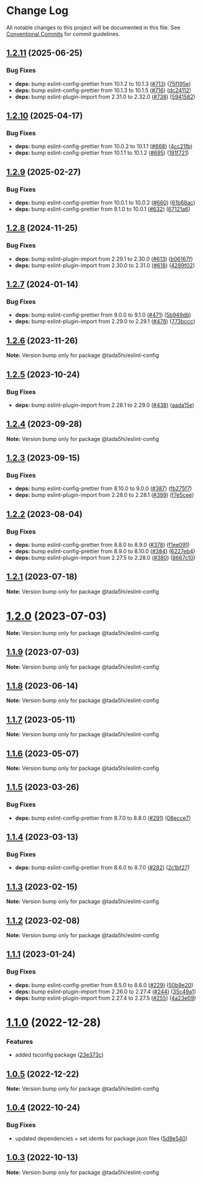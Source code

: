 # Change Log

All notable changes to this project will be documented in this file.
See [Conventional Commits](https://conventionalcommits.org) for commit guidelines.

## [1.2.11](https://github.com/tada5hi/javascript/compare/eslint-config-v1.2.10...eslint-config-v1.2.11) (2025-06-25)


### Bug Fixes

* **deps:** bump eslint-config-prettier from 10.1.2 to 10.1.3 ([#713](https://github.com/tada5hi/javascript/issues/713)) ([75f195e](https://github.com/tada5hi/javascript/commit/75f195e587b633acc583103325e3064af29bd588))
* **deps:** bump eslint-config-prettier from 10.1.3 to 10.1.5 ([#716](https://github.com/tada5hi/javascript/issues/716)) ([dc24112](https://github.com/tada5hi/javascript/commit/dc24112f50d41d4deda6fc5a81de74614de14a89))
* **deps:** bump eslint-plugin-import from 2.31.0 to 2.32.0 ([#738](https://github.com/tada5hi/javascript/issues/738)) ([5941582](https://github.com/tada5hi/javascript/commit/5941582b98ad9489266abae5ddfd25b71b0451ff))

## [1.2.10](https://github.com/tada5hi/javascript/compare/eslint-config-v1.2.9...eslint-config-v1.2.10) (2025-04-17)


### Bug Fixes

* **deps:** bump eslint-config-prettier from 10.0.2 to 10.1.1 ([#668](https://github.com/tada5hi/javascript/issues/668)) ([4cc21fb](https://github.com/tada5hi/javascript/commit/4cc21fbade0a498732abe6969948a2e9c9982f93))
* **deps:** bump eslint-config-prettier from 10.1.1 to 10.1.2 ([#695](https://github.com/tada5hi/javascript/issues/695)) ([191f721](https://github.com/tada5hi/javascript/commit/191f721f2ea0386f48f21248a4ac4119cdb0f071))

## [1.2.9](https://github.com/tada5hi/javascript/compare/eslint-config-v1.2.8...eslint-config-v1.2.9) (2025-02-27)


### Bug Fixes

* **deps:** bump eslint-config-prettier from 10.0.1 to 10.0.2 ([#660](https://github.com/tada5hi/javascript/issues/660)) ([61b68ac](https://github.com/tada5hi/javascript/commit/61b68ac9babe0d309c4e929fc0c958cd8fdc7496))
* **deps:** bump eslint-config-prettier from 9.1.0 to 10.0.1 ([#632](https://github.com/tada5hi/javascript/issues/632)) ([67121a6](https://github.com/tada5hi/javascript/commit/67121a6e62f8f57a1ba16fa95f62dd70c2ef438e))

## [1.2.8](https://github.com/tada5hi/javascript/compare/eslint-config-v1.2.7...eslint-config-v1.2.8) (2024-11-25)


### Bug Fixes

* **deps:** bump eslint-plugin-import from 2.29.1 to 2.30.0 ([#613](https://github.com/tada5hi/javascript/issues/613)) ([b06167f](https://github.com/tada5hi/javascript/commit/b06167fee28f1871bce69ea5d02826d215334930))
* **deps:** bump eslint-plugin-import from 2.30.0 to 2.31.0 ([#618](https://github.com/tada5hi/javascript/issues/618)) ([4289f02](https://github.com/tada5hi/javascript/commit/4289f0288db13cca5dfcd12524577c3436f59013))

## [1.2.7](https://github.com/tada5hi/javascript/compare/eslint-config-v1.2.6...eslint-config-v1.2.7) (2024-01-14)


### Bug Fixes

* **deps:** bump eslint-config-prettier from 9.0.0 to 9.1.0 ([#471](https://github.com/tada5hi/javascript/issues/471)) ([5b949db](https://github.com/tada5hi/javascript/commit/5b949dbf41e77699af0f67fed7657a0b799bfd2c))
* **deps:** bump eslint-plugin-import from 2.29.0 to 2.29.1 ([#478](https://github.com/tada5hi/javascript/issues/478)) ([773bccc](https://github.com/tada5hi/javascript/commit/773bcccee47cdfe5cee2d89b2b4d6f3550772bb7))

## [1.2.6](https://github.com/tada5hi/javascript/compare/@tada5hi/eslint-config@1.2.5...@tada5hi/eslint-config@1.2.6) (2023-11-26)

**Note:** Version bump only for package @tada5hi/eslint-config





## [1.2.5](https://github.com/tada5hi/javascript/compare/@tada5hi/eslint-config@1.2.4...@tada5hi/eslint-config@1.2.5) (2023-10-24)


### Bug Fixes

* **deps:** bump eslint-plugin-import from 2.28.1 to 2.29.0 ([#438](https://github.com/tada5hi/javascript/issues/438)) ([aada15e](https://github.com/tada5hi/javascript/commit/aada15efb471dab6786f280d8c82c8459b30330c))





## [1.2.4](https://github.com/tada5hi/javascript/compare/@tada5hi/eslint-config@1.2.3...@tada5hi/eslint-config@1.2.4) (2023-09-28)

**Note:** Version bump only for package @tada5hi/eslint-config





## [1.2.3](https://github.com/tada5hi/javascript/compare/@tada5hi/eslint-config@1.2.2...@tada5hi/eslint-config@1.2.3) (2023-09-15)


### Bug Fixes

* **deps:** bump eslint-config-prettier from 8.10.0 to 9.0.0 ([#387](https://github.com/tada5hi/javascript/issues/387)) ([fb275f7](https://github.com/tada5hi/javascript/commit/fb275f727dcbfd06defa602654e5dd357eb23552))
* **deps:** bump eslint-plugin-import from 2.28.0 to 2.28.1 ([#399](https://github.com/tada5hi/javascript/issues/399)) ([f7e5cee](https://github.com/tada5hi/javascript/commit/f7e5cee43eacb1627376b7a4ede58b599f303102))





## [1.2.2](https://github.com/tada5hi/javascript/compare/@tada5hi/eslint-config@1.2.1...@tada5hi/eslint-config@1.2.2) (2023-08-04)


### Bug Fixes

* **deps:** bump eslint-config-prettier from 8.8.0 to 8.9.0 ([#378](https://github.com/tada5hi/javascript/issues/378)) ([f1ee091](https://github.com/tada5hi/javascript/commit/f1ee0918663d1692ba0551a95b6f684c5ee4f35b))
* **deps:** bump eslint-config-prettier from 8.9.0 to 8.10.0 ([#384](https://github.com/tada5hi/javascript/issues/384)) ([6227eb4](https://github.com/tada5hi/javascript/commit/6227eb4a82c100b4456f1860a286d0cd400c2ff5))
* **deps:** bump eslint-plugin-import from 2.27.5 to 2.28.0 ([#380](https://github.com/tada5hi/javascript/issues/380)) ([8667c10](https://github.com/tada5hi/javascript/commit/8667c104167fc46cbc5999364a867f6dea224dbb))





## [1.2.1](https://github.com/tada5hi/javascript/compare/@tada5hi/eslint-config@1.2.0...@tada5hi/eslint-config@1.2.1) (2023-07-18)

**Note:** Version bump only for package @tada5hi/eslint-config





# [1.2.0](https://github.com/tada5hi/javascript/compare/@tada5hi/eslint-config@1.1.9...@tada5hi/eslint-config@1.2.0) (2023-07-03)

**Note:** Version bump only for package @tada5hi/eslint-config





## [1.1.9](https://github.com/tada5hi/javascript/compare/@tada5hi/eslint-config@1.1.8...@tada5hi/eslint-config@1.1.9) (2023-07-03)

**Note:** Version bump only for package @tada5hi/eslint-config





## [1.1.8](https://github.com/tada5hi/javascript/compare/@tada5hi/eslint-config@1.1.7...@tada5hi/eslint-config@1.1.8) (2023-06-14)

**Note:** Version bump only for package @tada5hi/eslint-config





## [1.1.7](https://github.com/tada5hi/javascript/compare/@tada5hi/eslint-config@1.1.6...@tada5hi/eslint-config@1.1.7) (2023-05-11)

**Note:** Version bump only for package @tada5hi/eslint-config





## [1.1.6](https://github.com/tada5hi/javascript/compare/@tada5hi/eslint-config@1.1.5...@tada5hi/eslint-config@1.1.6) (2023-05-07)

**Note:** Version bump only for package @tada5hi/eslint-config





## [1.1.5](https://github.com/tada5hi/javascript/compare/@tada5hi/eslint-config@1.1.4...@tada5hi/eslint-config@1.1.5) (2023-03-26)


### Bug Fixes

* **deps:** bump eslint-config-prettier from 8.7.0 to 8.8.0 ([#291](https://github.com/tada5hi/javascript/issues/291)) ([08ecce7](https://github.com/tada5hi/javascript/commit/08ecce7e1b5aa49ad12651f24e66796fb62f778a))





## [1.1.4](https://github.com/tada5hi/javascript/compare/@tada5hi/eslint-config@1.1.3...@tada5hi/eslint-config@1.1.4) (2023-03-13)


### Bug Fixes

* **deps:** bump eslint-config-prettier from 8.6.0 to 8.7.0 ([#282](https://github.com/tada5hi/javascript/issues/282)) ([2c1bf27](https://github.com/tada5hi/javascript/commit/2c1bf27e36e2db632e34550e24131440ea507f5c))





## [1.1.3](https://github.com/tada5hi/javascript/compare/@tada5hi/eslint-config@1.1.2...@tada5hi/eslint-config@1.1.3) (2023-02-15)

**Note:** Version bump only for package @tada5hi/eslint-config





## [1.1.2](https://github.com/tada5hi/javascript/compare/@tada5hi/eslint-config@1.1.1...@tada5hi/eslint-config@1.1.2) (2023-02-08)

**Note:** Version bump only for package @tada5hi/eslint-config





## [1.1.1](https://github.com/tada5hi/javascript/compare/@tada5hi/eslint-config@1.1.0...@tada5hi/eslint-config@1.1.1) (2023-01-24)


### Bug Fixes

* **deps:** bump eslint-config-prettier from 8.5.0 to 8.6.0 ([#229](https://github.com/tada5hi/javascript/issues/229)) ([50b9e20](https://github.com/tada5hi/javascript/commit/50b9e20a7ce936292baf14543546e5721e174e5d))
* **deps:** bump eslint-plugin-import from 2.26.0 to 2.27.4 ([#244](https://github.com/tada5hi/javascript/issues/244)) ([35c49a1](https://github.com/tada5hi/javascript/commit/35c49a1f45133afdaae17cb63e7344014b6ee3f5))
* **deps:** bump eslint-plugin-import from 2.27.4 to 2.27.5 ([#255](https://github.com/tada5hi/javascript/issues/255)) ([4a23e09](https://github.com/tada5hi/javascript/commit/4a23e09db16096253a6161c4bfc041515e7d54eb))





# [1.1.0](https://github.com/tada5hi/javascript/compare/@tada5hi/eslint-config@1.0.5...@tada5hi/eslint-config@1.1.0) (2022-12-28)


### Features

* added tsconfig package ([23e373c](https://github.com/tada5hi/javascript/commit/23e373ce7eaaa63f977f09f789c57811f2d61c43))





## [1.0.5](https://github.com/tada5hi/javascript/compare/@tada5hi/eslint-config@1.0.4...@tada5hi/eslint-config@1.0.5) (2022-12-22)

**Note:** Version bump only for package @tada5hi/eslint-config





## [1.0.4](https://github.com/tada5hi/javascript/compare/@tada5hi/eslint-config@1.0.3...@tada5hi/eslint-config@1.0.4) (2022-10-24)

### Bug Fixes

- updated dependencies + set idents for package.json files ([5d9e540](https://github.com/tada5hi/javascript/commit/5d9e540ea7e032194cfd913f7345d6ae7abe315e))

## [1.0.3](https://github.com/tada5hi/javascript/compare/@tada5hi/eslint-config@1.0.2...@tada5hi/eslint-config@1.0.3) (2022-10-13)

**Note:** Version bump only for package @tada5hi/eslint-config
